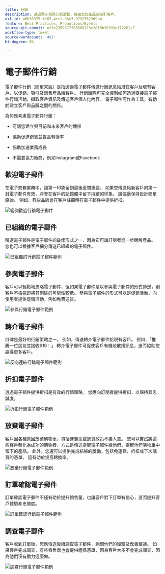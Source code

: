 ```yaml
---
title: 行銷
description: 透過電子商務行銷活動，推廣您的產品並吸引客戶。
exl-id: a6b38975-ff85-4cc1-86e3-9792562369ab
feature: Best Practices, Promotions/Events
source-git-commit: e83e2359377f03506178c28f8b30993c172282c7
workflow-type: tm+mt
source-wordcount: '492'
ht-degree: 0%

---
```


# 電子郵件行銷

電子郵件行銷（簡單來說）是指透過電子郵件傳送行銷訊息給潛在客戶及現有客戶，以促銷、吸引及銷售產品給客戶。 行銷團隊可完全控制如何透過直接電子郵件行銷活動，擷取客戶資訊及傳送客戶個人化內容。 電子郵件可作為工具，有助於建立客戶與品牌之間的關係。

為何應考慮電子郵件行銷：

- 可讓您建立與目前和未來客戶的關係

- 協助促進銷售並提高轉換率

- 協助加速業務成長

- 不需要協力廠商，例如Instagram或Facebook

## 歡迎電子郵件

在電子商務業務中，讓第一印象留到最後至關重要。 如果您傳送給新客戶的第一封電子郵件有效，將會在客戶的記憶體中留下持續的印象。 請儘量保持設計簡單原始。 例如，有些品牌會在客戶註冊時在電子郵件中提供折扣。

![範例歡迎行銷電子郵件](../../assets/playbooks/marketing-email-welcome.png)

## 已組織的電子郵件

精選電子郵件是電子郵件的最佳形式之一，因為它可讓訂閱者進一步瞭解產品。 您也可以根據客戶細分傳送已組織的電子郵件。

![已組織的行銷電子郵件範例](../../assets/playbooks/marketing-email-curated.png)

## 參與電子郵件

客戶可以輕鬆地忽略電子郵件，但如果電子郵件是以參與電子郵件的形式傳送，則客戶不檢視即將其刪除的可能性較低。 參與電子郵件的形式可以是促銷活動，向使用者提供促銷活動，例如免費送貨。

![參與行銷電子郵件範例](../../assets/playbooks/marketing-email-engagement.png)

## 轉介電子郵件

口碑是最好的行銷策略之一。 例如，傳送轉介電子郵件給現有客戶。 例如，「推薦一位朋友並接收$10！」 轉介電子郵件可促使客戶有機地散播訊息，進而協助您贏得更多客戶。

![反向連結行銷電子郵件範例](../../assets/playbooks/marketing-email-referral.png)

## 折扣電子郵件

透過電子郵件提供折扣是有效的行銷策略。 您應向訂閱者提供折扣，以保持其忠誠度。

![折扣行銷電子郵件範例](../../assets/playbooks/marketing-email-discount.png)

## 放棄電子郵件

客戶因各種原因放棄購物車，包括運費高或退貨政策不盡人意。 您可以嘗試將這些客戶轉化為成功的購物者，方式是傳送提醒電子郵件給他們，提醒他們購物車中留下的產品。 此外，您還可以提供完成結帳的獎勵，包括免運費、折扣或下次購買的憑單。 這有助於提高轉換率。

![放棄行銷電子郵件範例](../../assets/playbooks/marketing-email-abandon.png)

## 訂單確認電子郵件

訂單確認電子郵件不僅有助於提升銷售量，也讓客戶對下訂單有信心，進而提升客戶體驗和忠誠度。

![訂單確認行銷電子郵件範例](../../assets/playbooks/marketing-email-order-confirmation.png)

## 調查電子郵件

客戶收到訂單後，您應傳送後續調查電子郵件，詢問他們的經驗及改善建議。 如果客戶完成調查，有些零售商也會提供禮品憑單，因為客戶大多不會完成調查，因為他們沒有動力這麼做。

![調查行銷電子郵件範例](../../assets/playbooks/marketing-email-survey.png)
